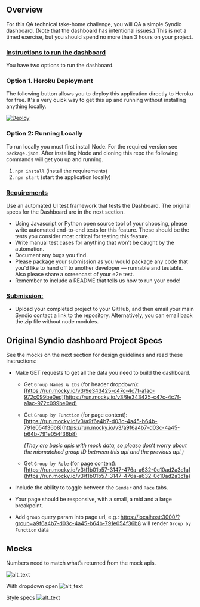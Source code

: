 ## Overview

For this QA technical take-home challenge, you will QA a simple Syndio dashboard. (Note that the dashboard has intentional issues.) This is not a timed exercise, but you should spend no more than 3 hours on your project.


### <span style="text-decoration:underline;">Instructions to run the dashboard</span>

You have two options to run the dashboard.

### Option 1. Heroku Deployment

The following button allows you to deploy this application directly to Heroku for free. It's a very quick way to get this up and running without installing anything locally.

[![Deploy](https://www.herokucdn.com/deploy/button.svg)](https://heroku.com/deploy)

### Option 2: Running Locally

To run locally you must first install Node. For the required version see `package.json`. After installing Node and cloning this repo the following commands will get you up and running.

1. `npm install` (install the requirements)
2. `npm start` (start the application locally)



### <span style="text-decoration:underline;">Requirements</span>

Use an automated UI test framework that tests the Dashboard. The original specs for the Dashboard are in the next section.



*   Using Javascript or Python open source tool of your choosing, please write automated end-to-end tests for this feature. These should be the tests you consider most critical for testing this feature.
*   Write manual test cases for anything that won’t be caught by the automation.
*   Document any bugs you find.
*   Please package your submission as you would package any code that you'd like to hand off to another developer — runnable and testable. Also please share a screencast of your e2e test.
*   Remember to include a README that tells us how to run your code!


### <span style="text-decoration:underline;">Submission:</span>



*   Upload your completed project to your GitHub, and then email your main Syndio contact a link to the repository. Alternatively, you can email back the zip file without node modules.




## Original Syndio dashboard Project Specs

See the mocks on the next section for design guidelines and read these instructions:



*   Make GET requests to get all the data you need to build the dashboard.

    *   Get `Group Names & IDs` (for header dropdown): [https://run.mocky.io/v3/9e343425-c47c-4c7f-a1ac-972c099be0ed](https://run.mocky.io/v3/9e343425-c47c-4c7f-a1ac-972c099be0ed)

    *   Get `Group by Function` (for page content): [https://run.mocky.io/v3/a9f6a4b7-d03c-4a45-b64b-791e054f36b8](https://run.mocky.io/v3/a9f6a4b7-d03c-4a45-b64b-791e054f36b8)

        _(They are basic apis with mock data, so please don’t worry about the mismatched group ID between this api and the previous api.)_

    *   Get `Group by Role` (for page content): [https://run.mocky.io/v3/f1b01b57-3147-476a-a632-0c10ad2a3c1a](https://run.mocky.io/v3/f1b01b57-3147-476a-a632-0c10ad2a3c1a)

*   Include the ability to toggle between the `Gender` and `Race` tabs.
*   Your page should be responsive, with a small, a mid and a large breakpoint.
*   Add `group` query param into page url, e.g.:  [https://localhost:3000/?group=a9f6a4b7-d03c-4a45-b64b-791e054f36b8](http://localhost:3000/?group=2) will render `Group by Function` data

## Mocks


Numbers need to match what’s returned from the mock apis.


![alt_text](src/assets/dashboard.png "image_tooltip")


With dropdown open
![alt_text](src/assets/dashboard-dropdown.png "image_tooltip")


Style specs
![alt_text](src/assets/dashboard-spec.png "image_tooltip")

